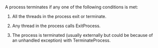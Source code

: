 A process terminates if any one of the following conditions is met:

1. All the threads in the process exit or terminate.

2. Any thread in the process calls ExitProcess.

3. The process is terminated (usually externally but could be because of an unhandled exception) with TerminateProcess.

